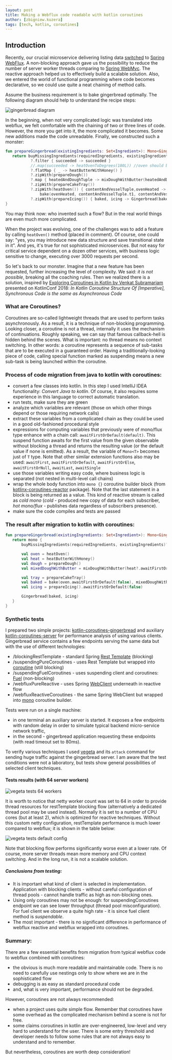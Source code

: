```yaml
---
layout: post
title: Making a Webflux code readable with kotlin coroutines
author: [zbigniew.kuzera]
tags: [tech, kotlin, coroutines]
---
```


## Introduction

Recently, our crucial microservice delivering listing data [switched](/2019/07/migrating-microservice-to-spring-webflux.html) to 
[Spring WebFlux](https://docs.spring.io/spring/docs/current/spring-framework-reference/web-reactive.html). 
A non-blocking approach gave us the possibility to reduce the number of server worker threads comparing to [Spring WebMvc](https://docs.spring.io/spring/docs/current/spring-framework-reference/web.html). 
The reactive approach helped us to effectively build a scalable solution.
Also, we entered the world of functional programming where code becomes declarative, so we could use quite a neat chaining of method calls. 

Assume the business requirement is to bake gingerbread optimally. The following diagram should help to understand the recipe steps:

<img alt="gingerbread diagram" src="/img/articles/2019-12-01-webflux-and-coroutines/gingerbreadDiagram.jpg" />

In the beginning, when not very complicated logic was translated into webflux, we felt comfortable with the chaining of two or three lines of code.
However, the more you get into it, the more complicated it becomes. Some new additions made the code unreadable.
Finally, we constructed such a monster:

```kotlin
fun prepareGingerbread(existingIngredients: Set<Ingredient>): Mono<Gingerbread>? {
   return buyMissingIngredients(requiredIngredients, existingIngredients)
           ?.filter { succeeded -> succeeded }
           //.map(succeeded -> heatOvenToDegrees(180L)) //oven should be heated at this point
           ?.flatMap { _ -> heatButterWithHoney() }
           ?.zipWith(prepareDough())
           ?.map { heatedAndDoughTuple -> mixDoughWithButter(heatedAndDoughTuple.t1, heatedAndDoughTuple.t2) }
           ?.zipWith(prepareCakeTray())
           ?.zipWith(heatOven()) { contentAndVesselTuple,ovenHeated ->
               bake(ovenHeated, contentAndVesselTuple.t1, contentAndVesselTuple.t2)}
           ?.zipWith(prepareIcing()) { baked, icing -> Gingerbread(baked, icing) }
}
```

You may think now: who invented such a flow? But in the real world things are even much more complicated.


When the project was evolving, one of the challenges was to add a feature by calling `heatOven()` method (placed in comment). 
Of course, one could say: "yes, you may introduce new data structure and save transitional state in it". 
And yes, it's true for not sophisticated microservices. But not easy for critical service dependent on a dozen other services, 
with business logic sensitive to change, executing over 3000 requests per second.

So let's back to our monster. Imagine that a new feature has been requested, further increasing the level of complexity. 
We said: _it is not possible_, breaking all the coaching rules.
Then we realized there is a solution, inspired by [Exploring Coroutines in Kotlin by Venkat Subramariam](https://www.youtube.com/watch?v=jT2gHPQ4Z1Q)
 presented on KotlinConf 2018:
_In Kotlin Coroutine Structure Of [Imperative], Synchronous Code is the same as Asynchronous Code_

### What are Coroutines?
Coroutines are so-called lightweight threads that are used to perform tasks asynchronously. 
As a result, it is a technique of non-blocking programming. Looking closer, a coroutine is not a thread, 
internally it uses the mechanism of continuations. Roughly speaking, we can say that famous callback-hell is hidden behind the scenes. 
What is important: no thread means no context switching.
In other words: a coroutine represents a sequence of sub-tasks that are to be executed in a guaranteed order. 
Having a traditionally-looking piece of code, calling special function marked as suspending means 
a new sub-task is being launched within the coroutine.

### Process of code migration from java to kotlin with coroutines:
- convert a few classes into kotlin. In this step I used IntelliJ IDEA functionality: _Convert Java to kotlin_. 
Of course, it also requires some experience in this language to correct automatic translation. 
- run tests, make sure they are green
- analyze which variables are relevant (those on which other things depend or those requiring network calls)
- extract these variables from a complicated chain as they could be used in a good old-fashioned procedural style
- expressions for computing variables that previously were of mono/flux type enhance with a chain call: `awaitFirstOrDefault(default)`. 
This suspend function awaits for the first value from the given observable without blocking a thread and returns the 
resulting value (or the default value if none is emitted). 
As a result, the variable of `Mono<T>` becomes just of `T` type. Note that other similar extension functions also may be used: 
`awaitFirst`, `awaitFirstOrDefault`, `awaitFirstOrElse`, `awaitFirstOrNull`, `awaitLast`, `awaitSingle`
- use those variables writing easy code, where business logic is separated (not nested in multi-level call chains)
- wrap the whole body function into `mono {}` coroutine builder block 
(from [kotlinx-coroutines-reactor](https://github.com/Kotlin/kotlinx.coroutines/tree/master/reactive/kotlinx-coroutines-reactor) package). 
Note that the last statement in a block is being returned as a value. This kind of reactive stream is called as _cold mono_ 
(_cold_ - produced new copy of data for each subscriber, _hot mono/flux_ - publishes data regardless of subscribers presence).
- make sure the code compiles and tests are passed



### The result after migration to kotlin with coroutines:
```kotlin
fun prepareGingerbread(existingIngredients: Set<Ingredient>): Mono<Gingerbread> {
   return mono {
       buyMissingIngredients(requiredIngredients, existingIngredients)?.awaitFirstOrDefault(false)

       val oven = heatOven()
       val heat = heatButterWithHoney()
       val dough = prepareDough()
       val mixedDoughWithButter = mixDoughWithButter(heat?.awaitFirstOrDefault(false), dough.awaitFirstOrDefault(false))

       val tray = prepareCakeTray()
       val baked = bake(oven.awaitFirstOrDefault(false), mixedDoughWithButter, tray.awaitFirstOrDefault(false))
       val icing = prepareIcing().awaitFirstOrDefault(false)

       Gingerbread(baked, icing)
   }
}
```

### Synthetic tests
I prepared two simple projects: [kotlin-coroutines-gingerbread](https://github.com/kuzera/kotlin-coroutines-gingerbread) 
and auxiliary [kotlin-coroutines-server](https://github.com/kuzera/kotlin-coroutines-server) for performance analysis 
of using various clients. Gingerbread service contains a few endpoints serving the same data but with the use of 
different technologies:
- /blockingRestTemplate - standard Spring [Rest Template](https://docs.spring.io/spring-boot/docs/current/reference/html/boot-features-resttemplate.html) (blocking)
- /suspendingPureCoroutines - uses Rest Template but wrapped into [coroutine](https://kotlinlang.org/docs/reference/coroutines-overview.html) (still blocking)
- /suspendingFuelCoroutines - uses suspending client and coroutines: [Fuel](https://github.com/kittinunf/fuel/tree/master/fuel-coroutines) (non-blocking)
- /webfluxPureReactive - uses Spring [WebClient](https://docs.spring.io/spring-boot/docs/current/reference/html/boot-features-webclient.html) underneath in reactive flow
- /webfluxReactiveCoroutines - the same Spring WebClient but wrapped into [mono](https://github.com/Kotlin/kotlinx.coroutines/tree/master/reactive/kotlinx-coroutines-reactor) coroutine builder.

Tests were run on a single machine: 
- in one terminal an auxiliary server is started. It exposes a few endpoints with random delay in order to simulate 
typical backend micro-service network traffic,
- in the second - gingerbread application requesting these endpoints (with read timeout set to 80ms). 

To verify various techniques I used [vegeta](https://github.com/tsenart/vegeta) and its `attack` command for sending 
huge traffic against the gingerbread server. I am aware that the test conditions were not a laboratory, but tests show 
general possibilities of selected client techniques.
 
#### Tests results (with 64 server workers)
<img alt="vegeta tests 64 workers" src="/img/articles/2019-12-01-webflux-and-coroutines/vegetaTests64workers.png" />
 
It is worth to notice that netty worker count was set to 64 in order to provide thread resources for restTemplate blocking 
flow (alternatively a dedicated thread pool may be used instead). Normally it is set to a number of CPU cores (but at least 2), 
which is optimized for reactive techniques. Without this custom netty configuration, restTemplate performance is much lower 
compared to webflux; it is shown in the table below: 

<img alt="vegeta tests default config" src="/img/articles/2019-12-01-webflux-and-coroutines/vegetaTestsDefaultConfig.png" />

Note that blocking flow performs significantly worse even at a lower rate.
Of course, more server threads mean more memory and CPU context switching. And in the long run, it is not a scalable solution.

##### Conclusions from testing: 
- It is important what kind of client is selected in implementation. Application with blocking clients - 
without careful configuration of thread pools - cannot handle traffic as high as non-blocking ones. 
- Using only coroutines may not be enough: for suspendingCoroutines endpoint we can see lower throughput (thread pool misconfiguration).
For fuel client we observe a quite high rate - it is since fuel client method is _suspendable_.
- The most important - there is no significant difference in performance of webflux reactive and webflux wrapped into coroutines.  

### Summary:
There are a few essential benefits from migration from typical webflux code to webflux combined with coroutines: 
- the obvious is much more readable and maintainable code. There is no need to carefully use nestings only to show where 
we are in the sophisticated flow
- debugging is as easy as standard procedural code
- and, what is very important, performance should not be degraded.

However, coroutines are not always recommended:
- when a project uses quite simple flow. Remember that coroutines have some overhead as the complicated mechanism behind a scene is not for free. 
- some claims coroutines in kotlin are over-engineered, low-level and very hard to understand for the user. 
There is some entry threshold and developer needs to follow some rules that are not always easy to understand and to remember.

But nevertheless, coroutines are worth deep consideration!
